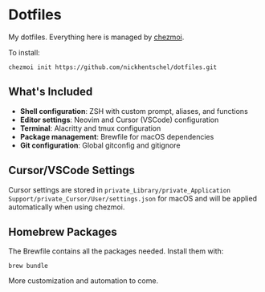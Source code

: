 Dotfiles
========

My dotfiles. Everything here is managed by [chezmoi](https://github.com/twpayne/chezmoi).

To install:

```
chezmoi init https://github.com/nickhentschel/dotfiles.git
```

## What's Included

- **Shell configuration**: ZSH with custom prompt, aliases, and functions
- **Editor settings**: Neovim and Cursor (VSCode) configuration
- **Terminal**: Alacritty and tmux configuration
- **Package management**: Brewfile for macOS dependencies
- **Git configuration**: Global gitconfig and gitignore

## Cursor/VSCode Settings

Cursor settings are stored in `private_Library/private_Application Support/private_Cursor/User/settings.json` for macOS and will be applied automatically when using chezmoi.

## Homebrew Packages

The Brewfile contains all the packages needed. Install them with:

```
brew bundle
```

More customization and automation to come.
